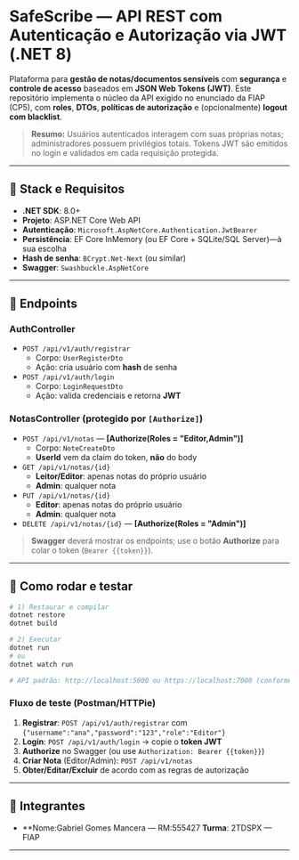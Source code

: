 # SafeScribe — API REST com Autenticação e Autorização via JWT (.NET 8)

Plataforma para **gestão de notas/documentos sensíveis** com **segurança** e **controle de acesso** baseados em **JSON Web Tokens (JWT)**. Este repositório implementa o núcleo da API exigido no enunciado da FIAP (CP5), com **roles**, **DTOs**, **políticas de autorização** e (opcionalmente) **logout com blacklist**.

> **Resumo:** Usuários autenticados interagem com suas próprias notas; administradores possuem privilégios totais. Tokens JWT são emitidos no login e validados em cada requisição protegida.


---

## 🚀 Stack e Requisitos

- **.NET SDK**: 8.0+
- **Projeto**: ASP.NET Core Web API
- **Autenticação**: `Microsoft.AspNetCore.Authentication.JwtBearer`
- **Persistência**: EF Core InMemory (ou EF Core + SQLite/SQL Server)—à sua escolha
- **Hash de senha**: `BCrypt.Net-Next` (ou similar)
- **Swagger**: `Swashbuckle.AspNetCore`

---

## 🎯 Endpoints

### AuthController
- `POST /api/v1/auth/registrar`
  - Corpo: `UserRegisterDto`
  - Ação: cria usuário com **hash** de senha
- `POST /api/v1/auth/login`
  - Corpo: `LoginRequestDto`
  - Ação: valida credenciais e retorna **JWT**

### NotasController (protegido por `[Authorize]`)
- `POST /api/v1/notas` — **[Authorize(Roles = "Editor,Admin")]**
  - Corpo: `NoteCreateDto`
  - **UserId** vem da claim do token, **não** do body
- `GET /api/v1/notas/{id}`
  - **Leitor/Editor**: apenas notas do próprio usuário
  - **Admin**: qualquer nota
- `PUT /api/v1/notas/{id}`
  - **Editor**: apenas notas do próprio usuário
  - **Admin**: qualquer nota
- `DELETE /api/v1/notas/{id}` — **[Authorize(Roles = "Admin")]**

> **Swagger** deverá mostrar os endpoints; use o botão **Authorize** para colar o token (`Bearer {{token}}`).


---

## 🧪 Como rodar e testar

```bash
# 1) Restaurar e compilar
dotnet restore
dotnet build

# 2) Executar
dotnet run
# ou
dotnet watch run

# API padrão: http://localhost:5000 ou https://localhost:7000 (conforme o launchSettings.json)
```

### Fluxo de teste (Postman/HTTPie)
1. **Registrar**: `POST /api/v1/auth/registrar` com `{"username":"ana","password":"123","role":"Editor"}`
2. **Login**: `POST /api/v1/auth/login` → copie o **token JWT**
3. **Authorize** no Swagger (ou use `Authorization: Bearer {{token}}`)
4. **Criar Nota** (Editor/Admin): `POST /api/v1/notas`
5. **Obter/Editar/Excluir** de acordo com as regras de autorização


---
## 👥 Integrantes 
- **Nome:Gabriel Gomes Mancera — RM:555427
**Turma**: 2TDSPX — FIAP

---
